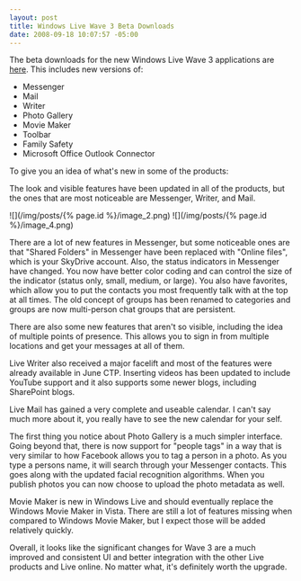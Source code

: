 ```yaml
---
layout: post
title: Windows Live Wave 3 Beta Downloads
date: 2008-09-18 10:07:57 -05:00
---
```


The beta downloads for the new Windows Live Wave 3 applications are [here](http://download.live.com/). This includes new versions of:

*   Messenger 
*   Mail 
*   Writer 
*   Photo Gallery 
*   Movie Maker 
*   Toolbar 
*   Family Safety 
*   Microsoft Office Outlook Connector   

To give you an idea of what's new in some of the products:

The look and visible features have been updated in all of the products, but the ones that are most noticeable are Messenger, Writer, and Mail.

![](/img/posts/{% page.id %}/image_2.png) ![](/img/posts/{% page.id %}/image_4.png) 

There are a lot of new features in Messenger, but some noticeable ones are that "Shared Folders" in Messenger have been replaced with "Online files", which is your SkyDrive account. Also, the status indicators in Messenger have changed. You now have better color coding and can control the size of the indicator (status only, small, medium, or large). You also have favorites, which allow you to put the contacts you most frequently talk with at the top at all times. The old concept of groups has been renamed to categories and groups are now multi-person chat groups that are persistent.

There are also some new features that aren't so visible, including the idea of multiple points of presence. This allows you to sign in from multiple locations and get your messages at all of them.

Live Writer also received a major facelift and most of the features were already available in June CTP. Inserting videos has been updated to include YouTube support and it also supports some newer blogs, including SharePoint blogs.

Live Mail has gained a very complete and useable calendar. I can't say much more about it, you really have to see the new calendar for your self.

The first thing you notice about Photo Gallery is a much simpler interface. Going beyond that, there is now support for "people tags" in a way that is very similar to how Facebook allows you to tag a person in a photo. As you type a persons name, it will search through your Messenger contacts. This goes along with the updated facial recognition algorithms. When you publish photos you can now choose to upload the photo metadata as well. 

Movie Maker is new in Windows Live and should eventually replace the Windows Movie Maker in Vista. There are still a lot of features missing when compared to Windows Movie Maker, but I expect those will be added relatively quickly.

Overall, it looks like the significant changes for Wave 3 are a much improved and consistent UI and better integration with the other Live products and Live online. No matter what, it's definitely worth the upgrade.
